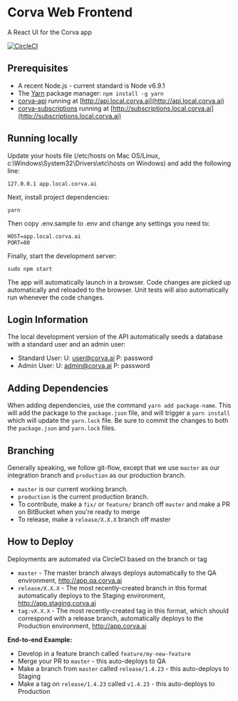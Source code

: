 # Corva Web Frontend
A React UI for the Corva app

[![CircleCI](https://circleci.com/bb/corva-ai/corva-web-frontend.svg?style=shield&circle-token=157bc597386336266688bfd36597406d6573a078)](https://circleci.com/bb/corva-ai/corva-web-frontend)

## Prerequisites

* A recent Node.js - current standard is Node v6.9.1
* The [Yarn](https://yarnpkg.com/) package manager: `npm install -g yarn`
* [corva-api](https://bitbucket.org/corva-ai/corva-api) running at [http://api.local.corva.ai](http://api.local.corva.ai)
* [corva-subscriptions](https://bitbucket.org/corva-ai/corva-subscriptions) running at [http://subscriptions.local.corva.ai](http://subscriptions.local.corva.ai)

## Running locally

Update your hosts file (/etc/hosts on Mac OS/Linux, c:\Windows\System32\Drivers\etc\hosts on Windows) and add the following line:

```
127.0.0.1 app.local.corva.ai
```

Next, install project dependencies:

```
yarn
```

Then copy .env.sample to .env and change any settings you need to:

```
HOST=app.local.corva.ai
PORT=80
```

Finally, start the development server:

```
sudo npm start
```

The app will automatically launch in a browser. Code changes are picked up automatically and reloaded to the browser. Unit tests will also automatically run whenever the code changes.

## Login Information
The local development version of the API automatically seeds a database with a standard user and an admin user:

* Standard User: U: user@corva.ai P: password
* Admin User: U: admin@corva.ai P: password


## Adding Dependencies

When adding dependencies, use the command `yarn add package-name`.
This will add the package to the `package.json` file, and will trigger a `yarn install` which will update the `yarn.lock` file.
Be sure to commit the changes to both the `package.json` and `yarn.lock` files.


## Branching

Generally speaking, we follow git-flow, except that we use `master` as our integration branch and `production` as our production branch.

* `master` is our current working branch.
* `production` is the current production branch.
* To contribute, make a `fix/` or `feature/` branch off `master` and make a PR on BitBucket when you're ready to merge
* To release, make a `release/X.X.X` branch off master


## How to Deploy
Deployments are automated via CircleCI based on the branch or tag

* `master` - The master branch always deploys automatically to the QA environment, http://app.qa.corva.ai
* `release/X.X.X` - The most recently-created branch in this format automatically deploys to the Staging environment, http://app.staging.corva.ai
* `tag:vX.X.X` - The most recently-created tag in this format, which should correspond with a release branch, automatically deploys to the Production environment, http://app.corva.ai

**End-to-end Example:**

* Develop in a feature branch called `feature/my-new-feature`
* Merge your PR to `master` - this auto-deploys to QA
* Make a branch from `master` called `release/1.4.23` - this auto-deploys to Staging
* Make a tag on `release/1.4.23` called `v1.4.23` - this auto-deploys to Production

